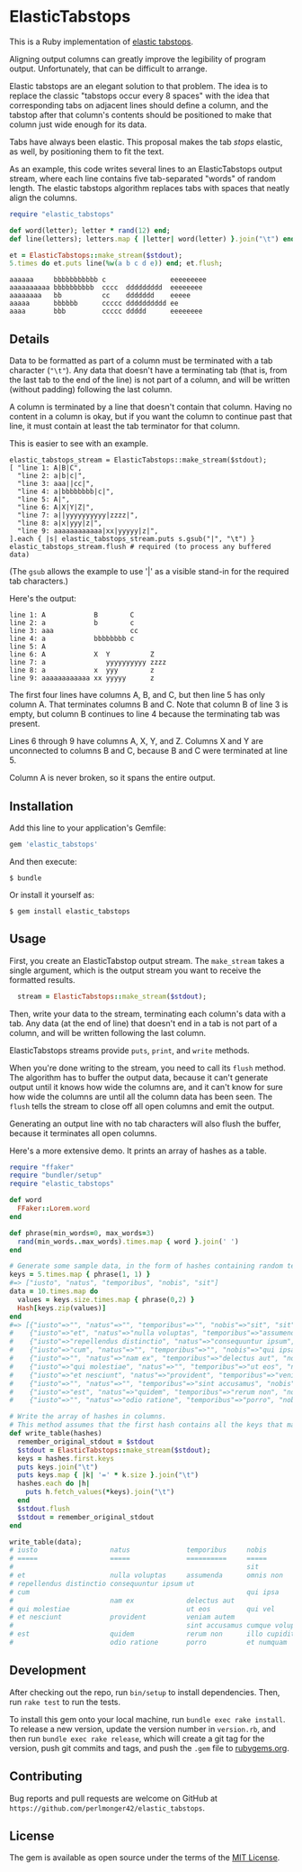 # ElasticTabstops
This is a Ruby implementation of
[elastic tabstops](http://nickgravgaard.com/elastic-tabstops/).

Aligning output columns can greatly improve the legibility of program output.
Unfortunately, that can be difficult to arrange.

Elastic tabstops are an elegant solution to that problem.  The idea is to
replace the classic "tabstops occur every 8 spaces" with the idea that
corresponding tabs on adjacent lines should define a column, and the tabstop
after that column's contents should be positioned to make that column just wide
enough for its data.

Tabs have always been elastic. This proposal makes the tab _stops_ elastic, as
well, by positioning them to fit the text.

As an example, this code writes several lines to an ElasticTabstops output
stream, where each line contains five tab-separated "words" of random length.
The elastic tabstops algorithm replaces tabs with spaces that neatly align the
columns.
```ruby
require "elastic_tabstops"

def word(letter); letter * rand(12) end;
def line(letters); letters.map { |letter| word(letter) }.join("\t") end;

et = ElasticTabstops::make_stream($stdout);
5.times do et.puts line(%w(a b c d e)) end; et.flush;
```
```text
aaaaaa     bbbbbbbbbbb c                eeeeeeeee
aaaaaaaaaa bbbbbbbbbb  cccc  ddddddddd  eeeeeeee
aaaaaaaa   bb          cc    ddddddd    eeeee
aaaaa      bbbbbb      ccccc dddddddddd ee
aaaa       bbb         ccccc ddddd      eeeeeeee
```

## Details

Data to be formatted as part of a column must be terminated with a tab character
(`"\t"`).  Any data that doesn't have a terminating tab (that is, from the last
tab to the end of the line) is not part of a column, and will be written
(without padding) following the last column.

A column is terminated by a line that doesn't contain that column. Having no
content in a column is okay, but if you want the column to continue
past that line, it must contain at least the tab terminator for that column.

This is easier to see with an example.
```
elastic_tabstops_stream = ElasticTabstops::make_stream($stdout);
[ "line 1: A|B|C",
  "line 2: a|b|c|",
  "line 3: aaa||cc|",
  "line 4: a|bbbbbbbb|c|",
  "line 5: A|",
  "line 6: A|X|Y|Z|",
  "line 7: a||yyyyyyyyyy|zzzz|",
  "line 8: a|x|yyy|z|",
  "line 9: aaaaaaaaaaaa|xx|yyyyy|z|",
].each { |s| elastic_tabstops_stream.puts s.gsub("|", "\t") }
elastic_tabstops_stream.flush # required (to process any buffered data)
```
(The `gsub` allows the example to use '|' as a visible stand-in for the required
tab characters.)

Here's the output:
```
line 1: A            B        C
line 2: a            b        c
line 3: aaa                   cc
line 4: a            bbbbbbbb c
line 5: A
line 6: A            X  Y          Z
line 7: a               yyyyyyyyyy zzzz
line 8: a            x  yyy        z
line 9: aaaaaaaaaaaa xx yyyyy      z
```

The first four lines have columns A, B, and C, but then line 5 has only
column A. That terminates columns B and C. Note that column B of line 3 is
empty, but column B continues to line 4 because the terminating tab was present.

Lines 6 through 9 have columns A, X, Y, and Z. Columns X and Y are unconnected
to columns B and C, because B and C were terminated at line 5.

Column A is never broken, so it spans the entire output.

## Installation

Add this line to your application's Gemfile:

```ruby
gem 'elastic_tabstops'
```

And then execute:

    $ bundle

Or install it yourself as:

    $ gem install elastic_tabstops

## Usage

First, you create an ElasticTabstop output stream. The `make_stream` takes a
single argument, which is the output stream you want to receive the formatted
results.
```ruby
  stream = ElasticTabstops::make_stream($stdout);
```

Then, write your data to the stream, terminating each column's data
with a tab. Any data (at the end of line) that doesn't end in a tab is not
part of a column, and will be written following the last column.

ElasticTabstops streams provide `puts`, `print`, and `write` methods.

When you're done writing to the stream, you need to call its `flush` method.
The algorithm has to buffer the output data, because it can't generate
output until it knows how wide the columns are, and it can't know for sure how
wide the columns are until all the column data has been seen.
The `flush` tells the stream to close off all open columns and emit the output.

Generating an output line with no tab characters will also flush the buffer,
because it terminates all open columns.

Here's a more extensive demo. It prints an array of hashes as a table.
```ruby
require "ffaker"
require "bundler/setup"
require "elastic_tabstops"

def word
  FFaker::Lorem.word
end

def phrase(min_words=0, max_words=3)
  rand(min_words..max_words).times.map { word }.join(' ')
end

# Generate some sample data, in the form of hashes containing random text
keys = 5.times.map { phrase(1, 1) }
#=> ["iusto", "natus", "temporibus", "nobis", "sit"]
data = 10.times.map do
  values = keys.size.times.map { phrase(0,2) }
  Hash[keys.zip(values)]
end
#=> [{"iusto"=>"", "natus"=>"", "temporibus"=>"", "nobis"=>"sit", "sit"=>"explicabo blanditiis"},
#    {"iusto"=>"et", "natus"=>"nulla voluptas", "temporibus"=>"assumenda", "nobis"=>"omnis non", "sit"=>"autem"},
#    {"iusto"=>"repellendus distinctio", "natus"=>"consequuntur ipsum", "temporibus"=>"ut", "nobis"=>"", "sit"=>"sit"},
#    {"iusto"=>"cum", "natus"=>"", "temporibus"=>"", "nobis"=>"qui ipsa", "sit"=>"soluta ut"},
#    {"iusto"=>"", "natus"=>"nam ex", "temporibus"=>"delectus aut", "nobis"=>"", "sit"=>""},
#    {"iusto"=>"qui molestiae", "natus"=>"", "temporibus"=>"ut eos", "nobis"=>"qui vel", "sit"=>""},
#    {"iusto"=>"et nesciunt", "natus"=>"provident", "temporibus"=>"veniam autem", "nobis"=>"", "sit"=>""},
#    {"iusto"=>"", "natus"=>"", "temporibus"=>"sint accusamus", "nobis"=>"cumque voluptates", "sit"=>"voluptas"},
#    {"iusto"=>"est", "natus"=>"quidem", "temporibus"=>"rerum non", "nobis"=>"illo cupiditate", "sit"=>""},
#    {"iusto"=>"", "natus"=>"odio ratione", "temporibus"=>"porro", "nobis"=>"et numquam", "sit"=>""}]

# Write the array of hashes in columns.
# This method assumes that the first hash contains all the keys that matter.
def write_table(hashes)
  remember_original_stdout = $stdout
  $stdout = ElasticTabstops::make_stream($stdout);
  keys = hashes.first.keys
  puts keys.join("\t")
  puts keys.map { |k| '=' * k.size }.join("\t")
  hashes.each do |h|
    puts h.fetch_values(*keys).join("\t")
  end
  $stdout.flush
  $stdout = remember_original_stdout
end

write_table(data);
# iusto                  natus              temporibus     nobis             sit
# =====                  =====              ==========     =====             ===
#                                                          sit               explicabo blanditiis
# et                     nulla voluptas     assumenda      omnis non         autem
# repellendus distinctio consequuntur ipsum ut                               sit
# cum                                                      qui ipsa          soluta ut
#                        nam ex             delectus aut
# qui molestiae                             ut eos         qui vel
# et nesciunt            provident          veniam autem
#                                           sint accusamus cumque voluptates voluptas
# est                    quidem             rerum non      illo cupiditate
#                        odio ratione       porro          et numquam
```

## Development

After checking out the repo, run `bin/setup` to install dependencies.
Then, run `rake test` to run the tests.

To install this gem onto your local machine, run `bundle exec rake install`. To release a new version, update the version number in `version.rb`, and then run `bundle exec rake release`, which will create a git tag for the version, push git commits and tags, and push the `.gem` file to [rubygems.org](https://rubygems.org).

## Contributing

Bug reports and pull requests are welcome on GitHub at `https://github.com/perlmonger42/elastic_tabstops`.

## License

The gem is available as open source under the terms of the [MIT License](https://opensource.org/licenses/MIT).
